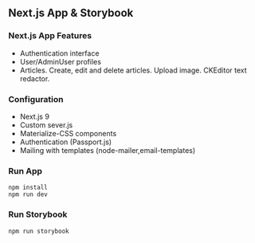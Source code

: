 ## Next.js App & Storybook

### Next.js App Features

- Authentication interface  
- User/AdminUser profiles
- Articles. Create, edit and delete articles. Upload image. CKEditor text redactor.



### Configuration
- Next.js 9
- Custom sever.js
- Materialize-CSS components
- Authentication (Passport.js)
- Mailing with templates (node-mailer,email-templates) 


 

 
### Run App
```
npm install
npm run dev
```
 
### Run Storybook
```
npm run storybook
```
